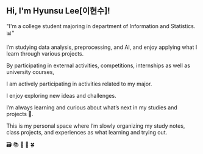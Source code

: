 ## Hi, I'm Hyunsu Lee[이현수]! 

"I'm a college student majoring in department of Information and Statistics. 📊"  

I’m studying data analysis, preprocessing, and AI, and enjoy applying what I learn through various projects.


By participating in external activities, competitions, internships as well as university courses,  


I am actively participating in activities related to my major.


I enjoy exploring new ideas and challenges.  

I’m always learning and curious about what’s next in my studies and projects 🌱.  



This is my personal space where I’m slowly organizing my study notes, class projects, and experiences as what learning and trying out.  




🗃️
📚
📖
💼
🍀


<!--
**lhs544/lhs544** is a ✨ _special_ ✨ repository because its `README.md` (this file) appears on your GitHub profile.

Here are some ideas to get you started:

- 🔭 I’m currently working on ...
- 🌱 I’m currently learning ...
- 👯 I’m looking to collaborate on ...
- 🤔 I’m looking for help with ...
- 💬 Ask me about ...
- 📫 How to reach me: ...
- 😄 Pronouns: ...
- ⚡ Fun fact: ...
-->
